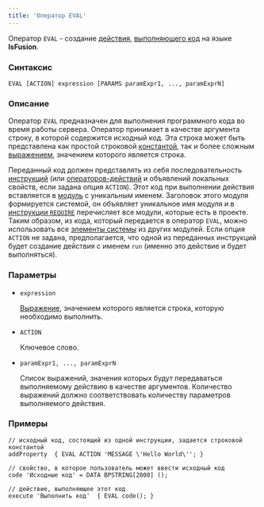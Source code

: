 ```yaml
---
title: 'Оператор EVAL'
---
```


Оператор `EVAL` - создание [действия](Actions.md), [выполняющего код](Eval_EVAL.md) на языке **lsFusion**.

### Синтаксис

```
EVAL [ACTION] expression [PARAMS paramExpr1, ..., paramExprN]
```

### Описание

Оператор `EVAL` предназначен для выполнения программного кода во время работы сервера. Оператор принимает в качестве аргумента строку, в которой содержится исходный код. Эта строка может быть представлена как простой строковой [константой](Constant.md), так и более сложным [выражением](Expression.md), значением которого является строка.

Переданный код должен представлять из себя последовательность [инструкций](Statements.md) (или [операторов-действий](Action_operators_paradigm.md) и объявлений локальных свойств, если задана опция `ACTION`). Этот код при выполнении действия вставляется в [модуль](Modules.md) с уникальным именем. Заголовок этого модуля формируется системой, он объявляет уникальное имя модуля и в [инструкции `REQUIRE`](Module_header.md) перечисляет все модули, которые есть в проекте. Таким образом, из кода, который передается в оператор `EVAL`, можно использовать все [элементы системы](Element_identification.md) из других модулей. Если опция `ACTION` не задана, предполагается, что одной из переданных инструкций будет создание действия с именем `run` (именно это действие и будет выполняться).

### Параметры

- `expression`

    [Выражение](Expression.md), значением которого является строка, которую необходимо выполнить.

- `ACTION`

    Ключевое слово.

- `paramExpr1, ..., paramExprN`

    Список выражений, значения которых будут передаваться выполняемому действию в качестве аргументов. Количество выражений должно соответствовать количеству параметров выполняемого действия.

### Примеры

```lsf
// исходный код, состоящий из одной инструкции, задается строковой константой
addProperty  { EVAL ACTION 'MESSAGE \'Hello World\''; }  

// свойство, в которое пользователь может ввести исходный код
code 'Исходные код' = DATA BPSTRING[2000] ();

// действие, выполняющее этот код
execute 'Выполнить код'  { EVAL code(); }
```
